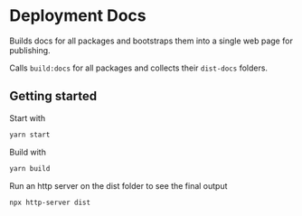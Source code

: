 # Deployment Docs

Builds docs for all packages and bootstraps them into a single web page for publishing.

Calls `build:docs` for all packages and collects their `dist-docs` folders.

## Getting started

Start with

```bash
yarn start
```

Build with

```bash
yarn build
```

Run an http server on the dist folder to see the final output

```bash
npx http-server dist
```

